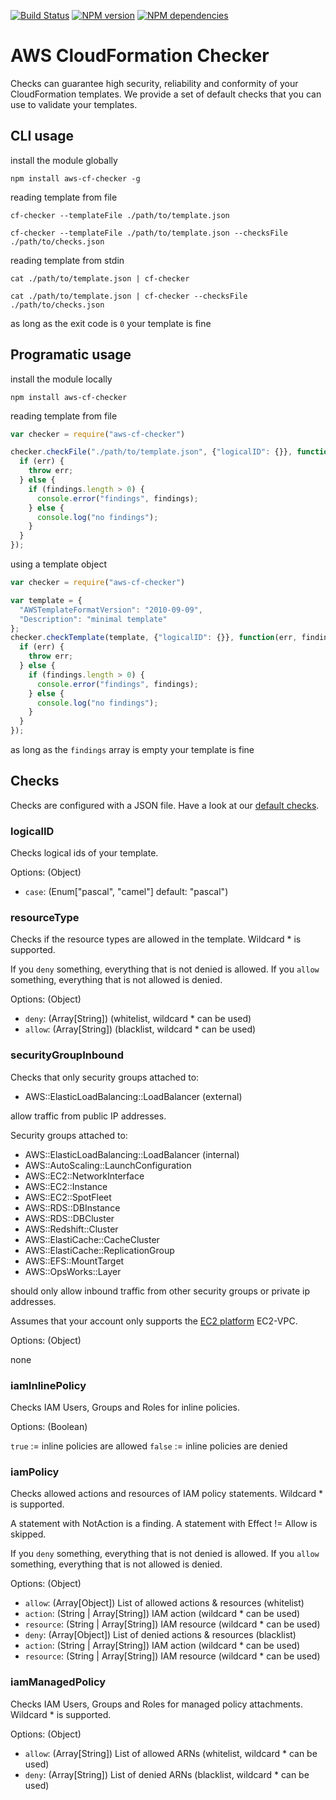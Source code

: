 [![Build Status](https://secure.travis-ci.org/widdix/aws-cf-checker.png)](http://travis-ci.org/widdix/aws-cf-checker)
[![NPM version](https://badge.fury.io/js/aws-cf-checker.png)](http://badge.fury.io/js/aws-cf-checker)
[![NPM dependencies](https://david-dm.org/widdix/aws-cf-checker.png)](https://david-dm.org/widdix/aws-cf-checker)

# AWS CloudFormation Checker

Checks can guarantee high security, reliability and conformity of your CloudFormation templates. We provide a set of default checks that you can use to validate your templates.

## CLI usage

install the module globally

```
npm install aws-cf-checker -g
```

reading template from file

```
cf-checker --templateFile ./path/to/template.json

cf-checker --templateFile ./path/to/template.json --checksFile ./path/to/checks.json
```

reading template from stdin

```
cat ./path/to/template.json | cf-checker

cat ./path/to/template.json | cf-checker --checksFile ./path/to/checks.json
```

as long as the exit code is `0` your template is fine

## Programatic usage

install the module locally

```
npm install aws-cf-checker
```

reading template from file

```javascript
var checker = require("aws-cf-checker")

checker.checkFile("./path/to/template.json", {"logicalID": {}}, function(err, findings) {
  if (err) {
    throw err;
  } else {
    if (findings.length > 0) {
      console.error("findings", findings);
    } else {
      console.log("no findings");
    }
  }
});
```

using a template object

```javascript
var checker = require("aws-cf-checker")

var template = {
  "AWSTemplateFormatVersion": "2010-09-09",
  "Description": "minimal template"
};
checker.checkTemplate(template, {"logicalID": {}}, function(err, findings) {
  if (err) {
    throw err;
  } else {
    if (findings.length > 0) {
      console.error("findings", findings);
    } else {
      console.log("no findings");
    }
  }
});
```

as long as the `findings` array is empty your template is fine

## Checks

Checks are configured with a JSON file. Have a look at our [default checks](https://github.com/widdix/aws-cf-checker/blob/master/checks.json). 

### logicalID

Checks logical ids of your template.

Options: (Object)

* `case`: (Enum["pascal", "camel"] default: "pascal")

### resourceType

Checks if the resource types are allowed in the template. Wildcard * is supported.

If you `deny` something, everything that is not denied is allowed.
If you `allow` something, everything that is not allowed is denied.

Options: (Object)

* `deny`: (Array[String]) (whitelist, wildcard * can be used)
* `allow`: (Array[String]) (blacklist, wildcard * can be used)

### securityGroupInbound

Checks that only security groups attached to:

* AWS::ElasticLoadBalancing::LoadBalancer (external)

allow traffic from public IP addresses.

Security groups attached to:

* AWS::ElasticLoadBalancing::LoadBalancer (internal)
* AWS::AutoScaling::LaunchConfiguration
* AWS::EC2::NetworkInterface
* AWS::EC2::Instance
* AWS::EC2::SpotFleet
* AWS::RDS::DBInstance
* AWS::RDS::DBCluster
* AWS::Redshift::Cluster
* AWS::ElastiCache::CacheCluster
* AWS::ElastiCache::ReplicationGroup
* AWS::EFS::MountTarget
* AWS::OpsWorks::Layer

should only allow inbound traffic from other security groups or private ip addresses.

Assumes that your account only supports the [EC2 platform](https://docs.aws.amazon.com/AWSEC2/latest/UserGuide/ec2-supported-platforms.html) EC2-VPC.

Options: (Object)

none

### iamInlinePolicy

Checks IAM Users, Groups and Roles for inline policies.

Options: (Boolean)

`true` := inline policies are allowed
`false` := inline policies are denied

### iamPolicy

Checks allowed actions and resources of IAM policy statements. Wildcard * is supported.

A statement with NotAction is a finding.
A statement with Effect != Allow is skipped.

If you `deny` something, everything that is not denied is allowed.
If you `allow` something, everything that is not allowed is denied.

Options: (Object)

* `allow`: (Array[Object]) List of allowed actions & resources  (whitelist)
 * `action`: (String | Array[String]) IAM action (wildcard * can be used)
 * `resource`: (String | Array[String]) IAM resource (wildcard * can be used)
* `deny`: (Array[Object]) List of denied actions & resources (blacklist)
 * `action`: (String | Array[String]) IAM action (wildcard * can be used)
 * `resource`: (String | Array[String]) IAM resource (wildcard * can be used)

### iamManagedPolicy

Checks IAM Users, Groups and Roles for managed policy attachments. Wildcard * is supported.

Options: (Object)

* `allow`: (Array[String]) List of allowed ARNs (whitelist, wildcard * can be used)
* `deny`: (Array[String]) List of denied ARNs (blacklist, wildcard * can be used)
